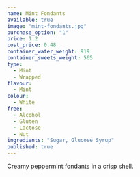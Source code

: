 ```yaml
---
name: Mint Fondants
available: true
image: "mint-fondants.jpg"
purchase_option: "1"
price: 1.2
cost_price: 0.48
container_water_weight: 919
container_sweets_weight: 565
type: 
  - Mint
  - Wrapped
flavour: 
  - Mint
colour: 
  - White
free: 
  - Alcohol
  - Gluten
  - Lactose
  - Nut
ingredients: "Sugar, Glucose Syrup"
published: true
---
```

Creamy peppermint fondants in a crisp shell.